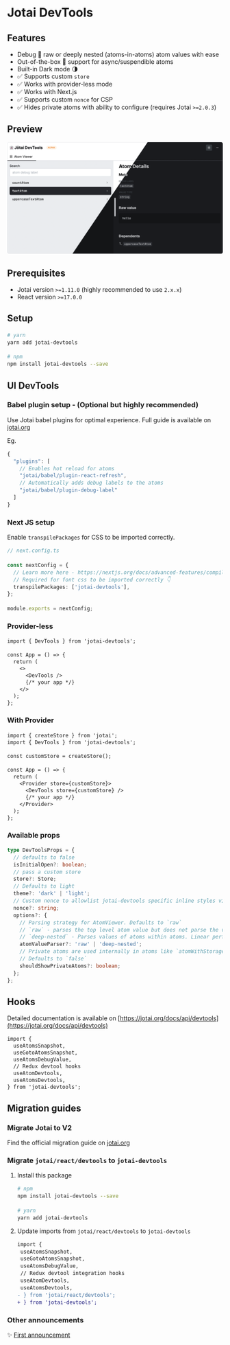 # Jotai DevTools

## Features

- Debug 🐞 raw or deeply nested (atoms-in-atoms) atom values with ease
- Out-of-the-box 🔌 support for async/suspendible atoms
- Built-in Dark mode 🌗
- ✅ Supports custom `store`
- ✅ Works with provider-less mode
- ✅ Works with Next.js
- ✅ Supports custom `nonce` for CSP
- ✅ Hides private atoms with ability to configure (requires Jotai `>=2.0.3`)

## Preview

<p>
    <a href="https://www.npmjs.com/package/jotai-devtools">
      <img alt="Jotai DevTools Screenshot" src="./docs/internal/demo-screenshot.png" width="750"/>
  </a>
</p>

## Prerequisites

- Jotai version `>=1.11.0` (highly recommended to use `2.x.x`)
- React version `>=17.0.0`

## Setup

```sh
# yarn
yarn add jotai-devtools

# npm
npm install jotai-devtools --save
```

## UI DevTools

### Babel plugin setup - (Optional but highly recommended)

Use Jotai babel plugins for optimal experience. Full guide is available on
[jotai.org](https://jotai.org/docs/tools/babel)

Eg.

```ts
{
  "plugins": [
    // Enables hot reload for atoms
    "jotai/babel/plugin-react-refresh",
    // Automatically adds debug labels to the atoms
    "jotai/babel/plugin-debug-label"
  ]
}
```

### Next JS setup

Enable `transpilePackages` for CSS to be imported correctly.

```ts
// next.config.ts

const nextConfig = {
  // Learn more here - https://nextjs.org/docs/advanced-features/compiler#module-transpilation
  // Required for font css to be imported correctly 👇
  transpilePackages: ['jotai-devtools'],
};

module.exports = nextConfig;
```

### Provider-less

```tsx
import { DevTools } from 'jotai-devtools';

const App = () => {
  return (
    <>
      <DevTools />
      {/* your app */}
    </>
  );
};
```

### With Provider

```tsx
import { createStore } from 'jotai';
import { DevTools } from 'jotai-devtools';

const customStore = createStore();

const App = () => {
  return (
    <Provider store={customStore}>
      <DevTools store={customStore} />
      {/* your app */}
    </Provider>
  );
};
```

### Available props

```ts
type DevToolsProps = {
  // defaults to false
  isInitialOpen?: boolean;
  // pass a custom store
  store?: Store;
  // Defaults to light
  theme?: 'dark' | 'light';
  // Custom nonce to allowlist jotai-devtools specific inline styles via CSP
  nonce?: string;
  options?: {
    // Parsing strategy for AtomViewer. Defaults to `raw`
    // `raw` - parses the top level atom value but does not parse the values of atoms within atoms
    // `deep-nested` - Parses values of atoms within atoms. Linear performance curve. Bigger the object, the slower the performance
    atomValueParser?: 'raw' | 'deep-nested';
    // Private atoms are used internally in atoms like `atomWithStorage` or `atomWithLocation`, etc. to manage state.
    // Defaults to `false`
    shouldShowPrivateAtoms?: boolean;
  };
};
```

## Hooks

Detailed documentation is available on
[https://jotai.org/docs/api/devtools](https://jotai.org/docs/api/devtools)

```tsx
import {
  useAtomsSnapshot,
  useGotoAtomsSnapshot,
  useAtomsDebugValue,
  // Redux devtool hooks
  useAtomDevtools,
  useAtomsDevtools,
} from 'jotai-devtools';
```

## Migration guides

### Migrate Jotai to V2

Find the official migration guide on
[jotai.org](https://jotai.org/docs/guides/migrating-to-v2-api)

### Migrate `jotai/react/devtools` to `jotai-devtools`

1. Install this package

   ```sh
   # npm
   npm install jotai-devtools --save

   # yarn
   yarn add jotai-devtools
   ```

2. Update imports from `jotai/react/devtools` to `jotai-devtools`
   ```diff
   import {
    useAtomsSnapshot,
    useGotoAtomsSnapshot,
    useAtomsDebugValue,
    // Redux devtool integration hooks
    useAtomDevtools,
    useAtomsDevtools,
   - } from 'jotai/react/devtools';
   + } from 'jotai-devtools';
   ```

### Other announcements

✨ [First announcement](https://twitter.com/dai_shi/status/1611717249471246338)
